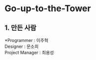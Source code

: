Go-up-to-the-Tower
==================
## 1. 만든 사람   
  *Programmer : 이주혁   
  Designer : 문소희   
  Project Manager : 최용성   
